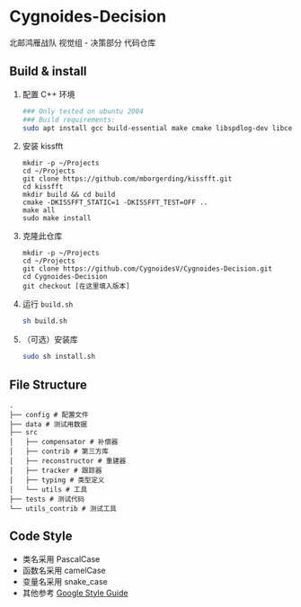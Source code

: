 # Cygnoides-Decision

北邮鸿雁战队 视觉组 - 决策部分 代码仓库

## Build & install

1. 配置 C++ 环境

    ```bash
   ### Only tested on ubuntu 2004
   ### Build requirements:
   sudo apt install gcc build-essential make cmake libspdlog-dev libceres-dev libyaml-cpp-dev libeigen3-dev libopencv-dev libfmt-dev
   ```

2. 安装 kissfft
   ```
   mkdir -p ~/Projects
   cd ~/Projects
   git clone https://github.com/mborgerding/kissfft.git
   cd kissfft
   mkdir build && cd build
   cmake -DKISSFFT_STATIC=1 -DKISSFFT_TEST=OFF ..
   make all
   sudo make install
   ```

3. 克隆此仓库
   ```
   mkdir -p ~/Projects
   cd ~/Projects
   git clone https://github.com/CygnoidesV/Cygnoides-Decision.git
   cd Cygnoides-Decision
   git checkout [在这里填入版本]
   ```

2. 运行 `build.sh`
   ```bash
   sh build.sh
   ```

3. （可选）安装库
   ```bash
   sudo sh install.sh
   ```

## File Structure
```
.
├── config # 配置文件
├── data # 测试用数据
├── src 
│   ├── compensator # 补偿器
│   ├── contrib # 第三方库
│   ├── reconstructor # 重建器
│   ├── tracker # 跟踪器
│   ├── typing # 类型定义
│   └── utils # 工具
├── tests # 测试代码
└── utils_contrib # 测试工具

```
## Code Style

- 类名采用 PascalCase
- 函数名采用 camelCase
- 变量名采用 snake_case
- 其他参考 [Google Style Guide](https://zh-google-styleguide.readthedocs.io/en/latest/google-cpp-styleguide/)
